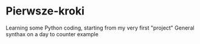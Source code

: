 # Pierwsze-kroki
Learning some Python coding, starting from my very first "project" 
General synthax on a day to counter example
